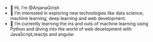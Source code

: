 - 👋 Hi, I’m @AnjanaGirish
- 👀 I’m interested in exploring new technologies like data science, machine learning, deep learning and web development.
- 🌱 I’m currently learning the ins and outs of machine learning using Python and diving into the world of web development with JavaScript,reactjs and angular.



